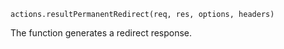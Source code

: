 


`actions.resultPermanentRedirect(req, res, options, headers)`

The function generates a redirect response.

